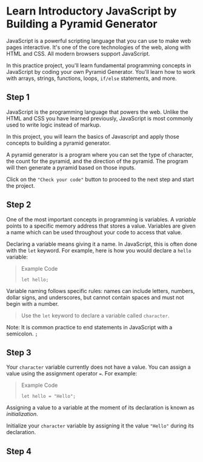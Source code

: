 # Learn Introductory JavaScript by Building a Pyramid Generator

JavaScript is a powerful scripting language that you can use to make web pages interactive. It's one of the core technologies of the web, along with HTML and CSS. All modern browsers support JavaScript.

In this practice project, you'll learn fundamental programming concepts in JavaScript by coding your own Pyramid Generator. You'll learn how to work with arrays, strings, functions, loops, `if/else` statements, and more.

## Step 1

JavaScript is the programming language that powers the web. Unlike the HTML and CSS you have learned previously, JavaScript is most commonly used to write logic instead of markup.

In this project, you will learn the basics of Javascript and apply those concepts to building a pyramid generator.

A pyramid generator is a program where you can set the type of character, the count for the pyramid, and the direction of the pyramid. The program will then generate a pyramid based on those inputs.

Click on the `"Check your code"` button to proceed to the next step and start the project.

## Step 2

One of the most important concepts in programming is variables. A *variable* points to a specific memory address that stores a value. Variables are given a name which can be used throughout your code to access that value.

Declaring a variable means giving it a name. In JavaScript, this is often done with the `let` keyword. For example, here is how you would declare a `hello` variable:

>Example Code
>
>```let
>let hello;
>```

Variable naming follows specific rules: names can include letters, numbers, dollar signs, and underscores, but cannot contain spaces and must not begin with a number.

>Use the `let` keyword to declare a variable called `character`.

Note: It is common practice to end statements in JavaScript with a semicolon. `;`

## Step 3

Your `character` variable currently does not have a value. You can assign a value using the assignment operator `=`. For example:

>Example Code
>
>```let
>let hello = "Hello";
>```

Assigning a value to a variable at the moment of its declaration is known as *initialization*.

Initialize your `character` variable by assigning it the value `"Hello"` during its declaration.

## Step 4

